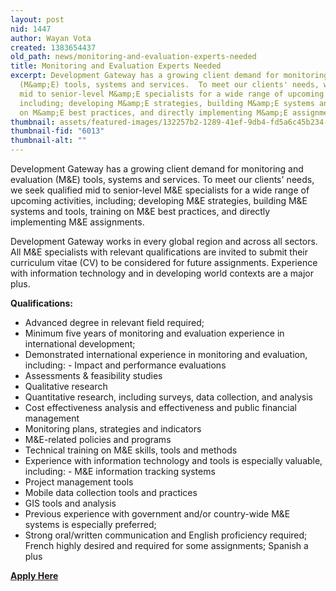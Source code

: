 ```yaml
---
layout: post
nid: 1447
author: Wayan Vota
created: 1383654437
old_path: news/monitoring-and-evaluation-experts-needed
title: Monitoring and Evaluation Experts Needed
excerpt: Development Gateway has a growing client demand for monitoring and evaluation
  (M&amp;E) tools, systems and services.  To meet our clients' needs, we seek qualified
  mid to senior-level M&amp;E specialists for a wide range of upcoming activities,
  including; developing M&amp;E strategies, building M&amp;E systems and tools, training
  on M&amp;E best practices, and directly implementing M&amp;E assignments.
thumbnail: assets/featured-images/132257b2-1289-41ef-9db4-fd5a6c45b234-m.jpg
thumbnail-fid: "6013"
thumbnail-alt: ""
---
```


Development Gateway has a growing client demand for monitoring and evaluation (M&E) tools, systems and services. To meet our clients' needs, we seek qualified mid to senior-level M&E specialists for a wide range of upcoming activities, including; developing M&E strategies, building M&E systems and tools, training on M&E best practices, and directly implementing M&E assignments.

Development Gateway works in every global region and across all sectors. All M&E specialists with relevant qualifications are invited to submit their curriculum vitae (CV) to be considered for future assignments. Experience with information technology and in developing world contexts are a major plus.

**Qualifications:**

- Advanced degree in relevant field required;
- Minimum five years of monitoring and evaluation experience in international development;
- Demonstrated international experience in monitoring and evaluation, including: - Impact and performance evaluations
- Assessments & feasibility studies
- Qualitative research
- Quantitative research, including surveys, data collection, and analysis
- Cost effectiveness analysis and effectiveness and public financial management
- Monitoring plans, strategies and indicators
- M&E-related policies and programs
- Technical training on M&E skills, tools and methods
- Experience with information technology and tools is especially valuable, including: - M&E information tracking systems
- Project management tools
- Mobile data collection tools and practices
- GIS tools and analysis
- Previous experience with government and/or country-wide M&E systems is especially preferred;
- Strong oral/written communication and English proficiency required; French highly desired and required for some assignments; Spanish a plus

**[Apply Here](http://goo.gl/MHazxD)**
